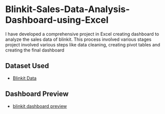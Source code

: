 # Blinkit-Sales-Data-Analysis-Dashboard-using-Excel
I have developed a comprehensive project in Excel creating dashboard to analyze the sales data of blinkit. This process involved various stages project involved various steps like data cleaning, creating pivot tables and creating the final dashboard


## Dataset Used
- <a href = "https://github.com/NITHINKUMARTK/Blinkit-Sales-Data-Analysis-Dashboard-using-Excel/blob/main/BlinkIT%20Grocery%20Data%20Excel.xlsx"> Blinkit Data </a>

## Dashboard Preview

- <a href ="https://github.com/NITHINKUMARTK/Blinkit-Sales-Data-Analysis-Dashboard-using-Excel/blob/main/Blinkit%20Dashboard%20Pic.png" > blinkit dashboard preview </a>
